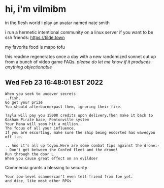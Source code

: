 # hi, i'm vilmibm

in the flesh world i play an avatar named nate smith

i run a hermetic intentional community on a linux server if you want to be ssh friends: https://tilde.town

my favorite food is mapo tofu

this readme regenerates once a day with a new randomized sonnet cut up from a bunch of video game FAQs.
_please do let me know if it produces anything objectionable_

## Wed Feb 23 16:48:01 EST 2022

    When you seek to uncover secrets
    ..fish.
    Go get your prize
    You should afterburnerpast them, ignoring their fire.
    
    Tayla will pay you 15000 credits upon delivery.Then make it back to Oakham Pirate base, Pentonville system
    Your Mana will soon hit a million.
    The focus of all your influence.
    If you are escorting, make sure the ship being escorted has wavedyou off i.e.
    
    .. And it's all up toyou.Here are some combat tips against the drone:-- Don't get between the Confed fleet and the drone!
    Run through the door L
    When you cause great effect on an evildoer
     Commercia grants a blessing to security
    
    Your low-level scannercan't even tell friend from foe yet.
    and dice, like most other RPGs
